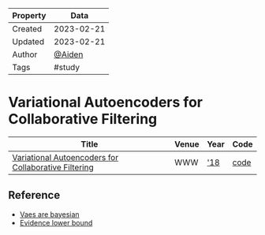 | Property  | Data |
|-|-|
| Created | 2023-02-21 |
| Updated | 2023-02-21 |
| Author | [@Aiden](https://github.com/Aidenzich) |
| Tags | #study |

# Variational Autoencoders for Collaborative Filtering
| Title | Venue | Year | Code |
|-|-|-|-|
| [Variational Autoencoders for Collaborative Filtering](https://dl.acm.org/doi/abs/10.1145/3178876.3186150) | WWW | ['18](https://dl.acm.org/doi/proceedings/10.5555/3178876#heading7) | [code](https://github.com/PreferredAI/cornac) |

## Reference
- [Vaes are bayesian](https://jeffreyling.github.io/2018/01/09/vaes-are-bayesian.html)
- [Evidence lower bound](https://en.wikipedia.org/wiki/Evidence_lower_bound#Relationship_to_entropy)